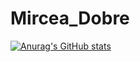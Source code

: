 # Mircea_Dobre

[![Anurag's GitHub stats](https://github-readme-stats.vercel.app/api?username=General-Dracula)](https://github.com/anuraghazra/github-readme-stats)
